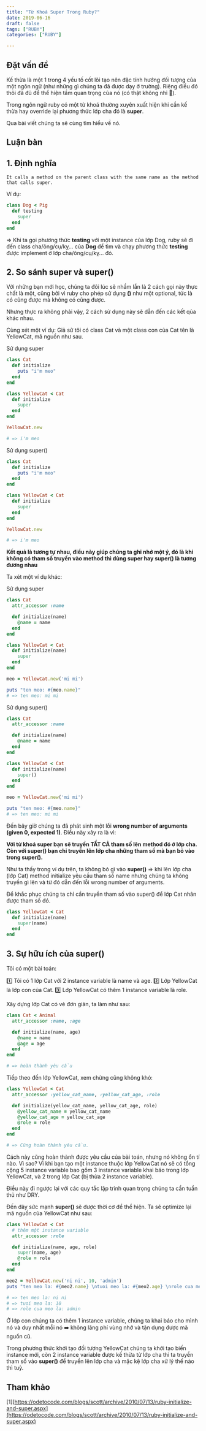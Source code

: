 ```yaml
---
title: "Từ Khoá Super Trong Ruby?"
date: 2019-06-16
draft: false
tags: ["RUBY"]
categories: ["RUBY"]

---
```


## Đặt vấn đề

Kế thừa là một 1 trong 4 yếu tố cốt lõi tạo nên đặc tính hướng đối tượng của một ngôn ngữ (như những gì chúng ta đã được dạy ở trường). Riêng điều đó thôi đã đủ để thể hiện tầm quan trọng của nó (có thật không nhỉ :grimacing:).

Trong ngôn ngữ ruby có một từ khoá thường xuyên xuất hiện khi cần kế thừa hay override lại phương thức lớp cha đó là **super**.

Qua bài viết chúng ta sẽ cùng tìm hiểu về nó.

## Luận bàn

## 1. Định nghĩa

```
It calls a method on the parent class with the same name as the method that calls super.
```

Ví dụ:

```ruby
class Dog < Pig
  def testing
    super
  end
end
```

=> Khi ta gọi phương thức **testing** với một instance của lớp Dog, ruby sẽ đi đến class cha/ông/cụ/kỵ... của **Dog** để tìm và chạy phương thức **testing** được implement ở lớp cha/ông/cụ/kỵ... đó.

## 2. So sánh super và super()

Với những bạn mới học, chúng ta đôi lúc sẽ nhầm lẫn là 2 cách gọi này thực chất là một, cũng bởi vì ruby cho phép sử dụng **()** như một optional, tức là có cũng được mà không có cũng được.

Nhưng thực ra không phải vậy, 2 cách sử dụng này sẽ dẫn đến các kết qủa khác nhau.

Cùng xét một ví dụ: Giả sử tôi có class Cat và một class con của Cat tên là YellowCat, mã nguồn như sau.

Sử dụng super

```ruby
class Cat
  def initialize
    puts "i'm meo"
  end
end

class YellowCat < Cat
  def initialize
    super
  end
end

YellowCat.new

# => i'm meo
```

Sử dụng super()

```ruby
class Cat
  def initialize
    puts "i'm meo"
  end
end

class YellowCat < Cat
  def initialize
    super
  end
end

YellowCat.new

# => i'm meo
```

**Kết quả là tương tự nhau, điều này giúp chúng ta ghi nhớ một ý, đó là khi không có tham số truyền vào method thì dùng **super** hay **super()** là tương đương nhau**

Ta xét một ví dụ khác:

Sử dụng super

```ruby
class Cat
  attr_accessor :name

  def initialize(name)
    @name = name
  end
end

class YellowCat < Cat
  def initialize(name)
    super
  end
end

meo = YellowCat.new('mi mi')

puts "ten meo: #{meo.name}"
# => ten meo: mi mi
```

Sử dụng super()

```ruby
class Cat
  attr_accessor :name

  def initialize(name)
    @name = name
  end
end

class YellowCat < Cat
  def initialize(name)
    super()
  end
end

meo = YellowCat.new('mi mi')

puts "ten meo: #{meo.name}"
# => ten meo: mi mi
```

Đến bây giờ chúng ta đã phát sinh một lỗi **wrong number of arguments (given 0, expected 1)**.
Điều này xảy ra là vì:

**Với từ khoá **super** bạn sẽ truyền TẤT CẢ tham số lên method đó ở lớp cha. Còn với **super()** bạn chỉ truyền lên lớp cha những tham số mà bạn bỏ vào trong **super()**.**

Như ta thấy trong ví dụ trên, ta không bỏ gì vào **super()** => khi lên lớp cha (lớp Cat) method initialize yêu cầu tham số name nhưng chúng ta không truyền gì lên và từ đó dẫn đến lỗi wrong number of arguments.

Để khắc phục chúng ta chỉ cần truyền tham số vào super() để lớp Cat nhân được tham số đó.

```ruby
class YellowCat < Cat
  def initialize(name)
    super(name)
  end
end
```

## 3. Sự hữu ích của super()

Tôi có một bài toán:

:one: Tôi có 1 lớp Cat với 2 instance variable là name và age.
:two: Lớp YellowCat là lớp con của Cat.
:three: Lớp YellowCat có thêm 1 instance variable là role.

Xây dựng lớp Cat có vẻ đơn giản, ta làm như sau:

```ruby
class Cat < Animal
  attr_accessor :name, :age

  def initialize(name, age)
    @name = name
    @age = age
  end
end

# => hoàn thành yêu cầu
```

Tiếp theo đến lớp  YellowCat, xem chừng cũng không khó:

```ruby
class YellowCat < Cat
  attr_accessor :yellow_cat_name, :yellow_cat_age, :role

  def initialize(yellow_cat_name, yellow_cat_age, role)
    @yellow_cat_name = yellow_cat_name
    @yellow_cat_age = yellow_cat_age
    @role = role
  end
end

# => Cũng hoàn thành yêu cầu.
```

Cách này cũng hoàn thành được yêu cầu của bài toán, nhưng nó không ổn tí nào. Vì sao? Vì khi bạn tạo một instance thuộc lớp YellowCat nó sẽ có tổng cộng 5 instance variable bao gồm 3 instance variable khai báo trong lớp YellowCat, và 2 trong lớp Cat (bị thừa 2 instance variable).

Điều này đi ngược lại với các quy tắc lập trình quan trọng chúng ta cần tuần thủ như DRY.

Đến đây sức mạnh **super()** sẽ được thời cơ để thể hiện. Ta sẽ optimize lại mã nguồn của YellowCat như sau:

```ruby
class YellowCat < Cat
  # thêm một instance variable
  attr_accessor :role

  def initialize(name, age, role)
    super(name, age)
    @role = role
  end
end

meo2 = YellowCat.new('ni ni', 10, 'admin')
puts "ten meo la: #{meo2.name} \ntuoi meo la: #{meo2.age} \nrole cua meo la: #{meo2.role}"

# => ten meo la: ni ni
# => tuoi meo la: 10
# => role cua meo la: admin
```

Ở lớp con chúng ta có thêm 1 instance variable, chúng ta khai báo cho mình nó và duy nhất mỗi nó :arrow_right: không lãng phí vùng nhớ và tận dụng được mã nguồn cũ.

Trong phương thức khởi tạo đối tượng YellowCat chúng ta khởi tạo biến instance mới, còn 2 instance variable được kế thừa từ lớp cha thì ta truyền tham số vào **super()** để truyền lên lớp cha và mặc kệ lớp cha xử lý thế nào thì tuỳ.

## Tham khảo

[1][https://odetocode.com/blogs/scott/archive/2010/07/13/ruby-initialize-and-super.aspx](https://odetocode.com/blogs/scott/archive/2010/07/13/ruby-initialize-and-super.aspx)
